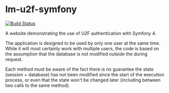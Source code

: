 # lm-u2f-symfony

[![Build Status](https://travis-ci.com/matthewslouismarie/lm-u2f-symfony.svg?token=ZVBwfXqKFH8rFj3NGf55&branch=master)](https://travis-ci.com/matthewslouismarie/lm-u2f-symfony)

A website demonstrating the use of U2F authentication with Symfony 4.

The application is designed to be used by only one user at the same time. While
it will most certainly work with multiple users, the code is based on the assumption
that the database is not modified outside the during request.

Each method must be aware of the fact there is no guarantee the state (session +
database) has not been modified since the start of the execution process, or
even that the state won't be changed later (including between two calls to the
same method).